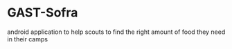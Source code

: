 # GAST-Sofra
android application to help scouts to find the right amount of food they need in their camps 

